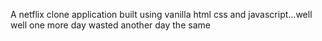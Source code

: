A netflix clone application built using vanilla html css and javascript...well well
one more day wasted
another day the same